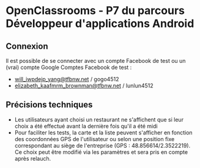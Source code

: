 # OpenClassrooms - P7 du parcours Développeur d'applications Android

## Connexion

Il est possible de se connecter avec un compte Facebook de test ou un (vrai) compte Google
Comptes Facebook de test : 
- will_iwpdejp_yang@tfbnw.net / gogo4512
- elizabeth_kaafmrm_brownman@tfbnw.net / lunlun4512


## Précisions techniques
- Les utilisateurs ayant choisi un restaurant ne s'affichent que si leur choix a été effectué avant la dernière fois qu'il a été midi
- Pour faciliter les tests, la carte et la liste peuvent s'afficher en fonction des coordonnées GPS de l'utilisateur ou selon une position fixe correspondant au siège de l'entreprise (GPS : 48.856614/2.3522219). Ce choix peut être modifié via les paramètres et sera pris en compte après relauch.